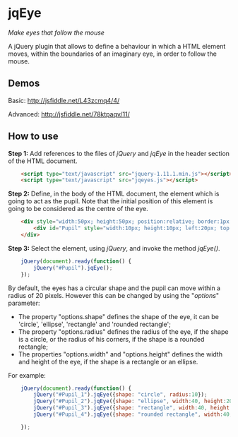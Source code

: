 jqEye
=====

_Make eyes that follow the mouse_

A jQuery plugin that allows to define a behaviour in which a HTML element moves, within the boundaries of an imaginary eye, in order to follow the mouse.

Demos
-----

Basic: http://jsfiddle.net/L43zcmq4/4/

Advanced: http://jsfiddle.net/78ktpaqv/11/

How to use
----------

**Step 1:** Add references to the files of _jQuery_ and _jqEye_ in the header section of the HTML document.

``` html
    <script type="text/javascript" src="jquery-1.11.1.min.js"></script>
    <script type="text/javascript" src="jqeyes.js"></script>
```

**Step 2:** Define, in the body of the HTML document, the element which is going to act as the pupil. 
Note that the initial position of this element is going to be considered as the centre of the eye.

``` html
    <div style="width:50px; height:50px; position:relative; border:1px solid gray; border-radius:25px;">
        <div id="Pupil" style="width:10px; height:10px; left:20px; top:20px; border-radius:5px; background-color:blue; position:relative;"></div>
    </div>
```

**Step 3:** Select the element, using _jQuery_, and invoke the method _jqEye()_.

``` javascript
    jQuery(document).ready(function() {
        jQuery("#Pupil").jqEye();
    });
```

By default, the eyes has a circular shape and the pupil can move within a radius of 20 pixels. However this can be changed by using the "_options_" parameter:

 * The property "options.shape" defines the shape of the eye, it can be 'circle', 'ellipse', 'rectangle' and 'rounded rectangle';
 * The property "options.radius" defines the radius of the eye, if the shape is a circle, or the radius of his corners, if the shape is a rounded rectangle;
 * The properties "options.width" and "options.height" defines the width and height of the eye, if the shape is a rectangle or an ellipse.

For example:

``` javascript
    jQuery(document).ready(function() {
        jQuery("#Pupil_1").jqEye({shape: "circle", radius:10});
        jQuery("#Pupil_2").jqEye({shape: "ellipse", width:40, height:20});
        jQuery("#Pupil_3").jqEye({shape: "rectangle", width:40, height:20});
        jQuery("#Pupil_4").jqEye({shape: "rounded rectangle", width:40, height:40, radius:10});

    });
```


